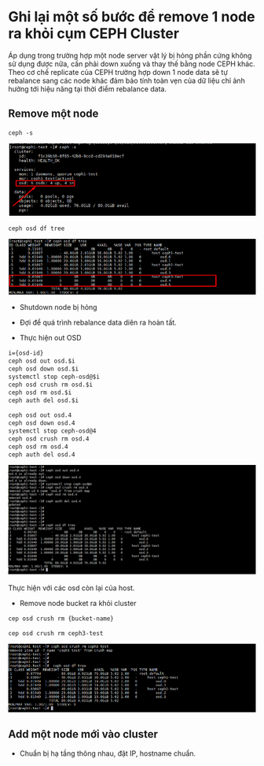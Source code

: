 # Ghi lại một số bước để remove 1 node ra khỏi cụm CEPH Cluster

Áp dụng trong trường hợp một node server vật lý bị hỏng phần cứng không sử dụng được nữa, cần phải down xuống và thay thế bằng node CEPH khác.
Theo cơ chế replicate của CEPH trường hợp down 1 node data sẽ tự rebalance sang các node khác đảm bảo tính toàn vẹn của dữ liệu chỉ ảnh hưởng tới hiệu năng tại thời điểm rebalance data.


## Remove một node
```
ceph -s
```

![](../images/img-remove-node/Screenshot_1817.png)

```
ceph osd df tree
```

![](../images/img-remove-node/Screenshot_1818.png)

- Shutdown node bị hỏng

- Đợi để quá trình rebalance data diên ra hoàn tất.

- Thực hiện out OSD 

```
i={osd-id}
ceph osd out osd.$i
ceph osd down osd.$i
systemctl stop ceph-osd@$i
ceph osd crush rm osd.$i
ceph osd rm osd.$i
ceph auth del osd.$i
```

```
ceph osd out osd.4
ceph osd down osd.4
systemctl stop ceph-osd@4
ceph osd crush rm osd.4
ceph osd rm osd.4
ceph auth del osd.4
```

![](../images/img-remove-node/Screenshot_1819.png)

Thực hiện với các osd còn lại của host.
- Remove node bucket ra khỏi cluster

```
cep osd crush rm {bucket-name}
```

```
cep osd crush rm ceph3-test
```

![](../images/img-remove-node/Screenshot_1820.png)

## Add một node mới vào cluster


- Chuẩn bị hạ tầng thông nhau, đặt IP, hostname chuẩn.



